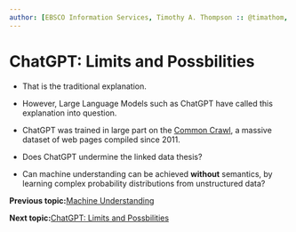 ```yaml
---
author: [EBSCO Information Services, Timothy A. Thompson :: @timathom, @timathom@indieweb.social, timothy.thompson@yale.edu]
---
```


# ChatGPT: Limits and Possbilities

-   That is the traditional explanation.

-   However, Large Language Models such as ChatGPT have called this explanation into question.

-   ChatGPT was trained in large part on the [Common Crawl](https://commoncrawl.org/), a massive dataset of web pages compiled since 2011.

-   Does ChatGPT undermine the linked data thesis?

-   Can machine understanding can be achieved **without** semantics, by learning complex probability distributions from unstructured data?


**Previous topic:**[Machine Understanding](../../day_1/lesson_0/machine_understanding_2.md)

**Next topic:**[ChatGPT: Limits and Possbilities](../../day_1/lesson_0/semantic_web_won.md)

